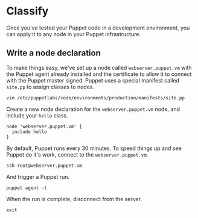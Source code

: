 # Classify

Once you've tested your Puppet code in a development environment, you can apply
it to any node in your Puppet infrastructure.

## Write a node declaration

To make things easy, we've set up a node called `webserver.puppet.vm` with the
Puppet agent already installed and the certificate to allow it to connect with
the Puppet master signed. Puppet uses a special manifest called `site.pp`
to assign classes to nodes.

    vim /etc/puppetlabs/code/environments/production/manifests/site.pp

Create a new node declaration for the `webserver.puppet.vm` node, and include your
`hello` class.

    node 'webserver.puppet.vm' {
      include hello
    }

By default, Puppet runs every 30 minutes. To speed things up and see Puppet do
it's work, connect to the `webserver.puppet.vm`.

    ssh root@webserver.puppet.vm

And trigger a Puppet run.

    puppet agent -t

When the run is complete, disconnect from the server.

    exit
